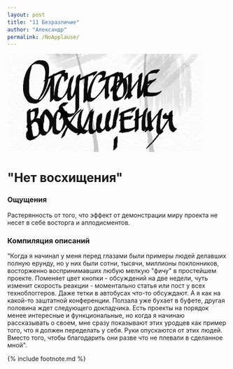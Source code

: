 ```yaml
---
layout: post
title: "11 Безразличие"
author: "Александр"
permalink: /NoApplause/
---
```

!["Нет восхищения"](/_img/11.jpg)
# "Нет восхищения"

### Ощущения
Растерянность от того, что эффект от демонстрации миру проекта не несет в себе восторга и аплодисментов.

### Компиляция описаний
"Когда я начинал у меня перед глазами были примеры людей делавших полную ерунду, но у них были сотни, тысячи, миллионы поклонников, восторженно воспринимавших любую мелкую "фичу" в простейшем проекте. Поменяет цвет кнопки - обсуждений на две недели, чуть изменит скорость реакции - моментально статья или пост у всех техноблоггеров. Даже тетки в автобусах что-то обсуждают. А я как на какой-то заштатной конференции. Ползала уже бухает в буфете, другая половина ждет следующего докладчика. Есть проекты на порядок менее интересные и функциональные, но когда я начинаю рассказывать о своем, мне сразу показывают этих уродцев как пример того, что я должен переделать у себя. Руки опускаются от этих людей. Вместо того, чтобы благодарить они разве что не плевали в сделанное мной".

{% include footnote.md %}
